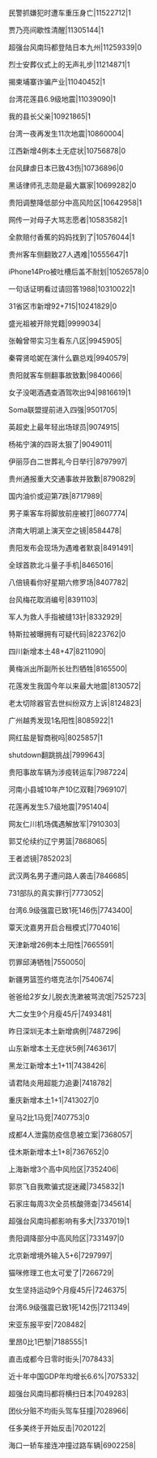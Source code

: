 民警抓嫌犯时遭车重压身亡|11522712|1

贾乃亮间歇性清醒|11305144|1

超强台风南玛都登陆日本九州|11259339|0

烈士安葬仪式上的无声礼步|11214871|1

揭柬埔寨诈骗产业|11040452|1

台湾花莲县6.9级地震|11039090|1

我的县长父亲|10921865|1

台湾一夜再发生11次地震|10860004|

江西新增4例本土无症状|10756878|0

台风肆虐日本已致43伤|10736896|0

黑话律师孔志勋是最大赢家|10699282|0

贵阳调整降低部分中高风险区|10642958|1

网传一对母子大骂志愿者|10583582|1

全款赔付香蕉的妈妈找到了|10576044|1

贵州客车侧翻致27人遇难|10555647|1

iPhone14Pro被吐槽后盖不耐划|10526578|0

一句话证明看过请回答1988|10310022|1

31省区市新增92+715|10241829|0

盛光祖被开除党籍|9999034|

张翰曾带实习生看东八区|9945905|

秦霄贤哈妮在演什么霸总戏|9940579|

贵阳就客车侧翻事故致歉|9840066|

女子没喝酒遇查酒驾吹出94|9816619|1

Soma联盟提前进入四强|9501705|

英超史上最年轻出场球员|9074915|

杨祐宁演的四哥太狠了|9049011|

伊丽莎白二世葬礼今日举行|8797997|

贵州通报重大交通事故并致歉|8790829|

国内油价或迎第7跌|8717989|

男子乘客车将脚放前座被打|8607774|

济南大明湖上演天空之镜|8584478|

贵阳发布会现场为遇难者默哀|8491491|

全球首款北斗量子手机|8465016|

八倍镜看你好星期六修罗场|8407782|

台风梅花取消编号|8391103|

军人为救人手指被缝13针|8332929|

特斯拉被曝拥有可疑代码|8223762|0

四川新增本土48+47|8211090|

黄梅派出所副所长壮烈牺牲|8165500|

花莲发生我国今年以来最大地震|8130572|

老太切除器官去世纠纷双方上诉|8124823|

广州越秀发现1名阳性|8085922|1

网红盐是智商税吗|8025857|1

shutdown翻跳挑战|7999643|

贵阳事故车辆为涉疫转运车|7987224|

河南小县城10年产10亿双鞋|7969107|

花莲再发生5.7级地震|7951404|

网友仁川机场偶遇解放军|7910303|

郭艾伦续约辽宁男篮|7868065|

王者滤镜|7852023|

武汉两名男子遭问路人袭击|7846685|

731部队的真实罪行|7773052|

台湾6.9级强震已致1死146伤|7743400|

覃天沈嘉男开启合租模式|7704016|

天津新增26例本土阳性|7665591|

罚罪邱涛牺牲|7550050|

新疆男篮签约塔克法尔|7540674|

爸爸给2岁女儿脱衣洗漱被骂流氓|7525723|

大二女生9个月瘦45斤|7493481|

昨日深圳无本土新增病例|7487296|

山东新增本土无症状5例|7463617|

黑龙江新增本土1+11|7438426|

请君陆炎用超能力追妻|7418782|

重庆新增本土1+1|7413027|0

皇马2比1马竞|7407753|0

成都4人泄露防疫信息被立案|7368057|

佳木斯新增本土1+8|7367652|0

上海新增3个高中风险区|7352406|

郭京飞自我欺骗式捉迷藏|7345832|1

石家庄每周3次全员核酸筛查|7345614|

超强台风南玛都影响有多大|7337019|1

贵阳调降部分中高风险区|7331497|0

北京新增境外输入5+6|7297997|

猫咪修理工也太可爱了|7266729|

女生坚持运动9个月瘦45斤|7246375|

台湾6.9级强震已致1死142伤|7211349|

宋亚东报平安|7208482|

里昂0比1巴黎|7188555|1

直击成都今日零时街头|7078433|

近十年中国GDP年均增长6.6%|7075332|

超强台风南玛都将横扫日本|7049283|

团伙分赃不均街头驾车狂撞|7028966|

任多美终于开始反击|7020122|

海口一轿车接连冲撞过路车辆|6902258|


